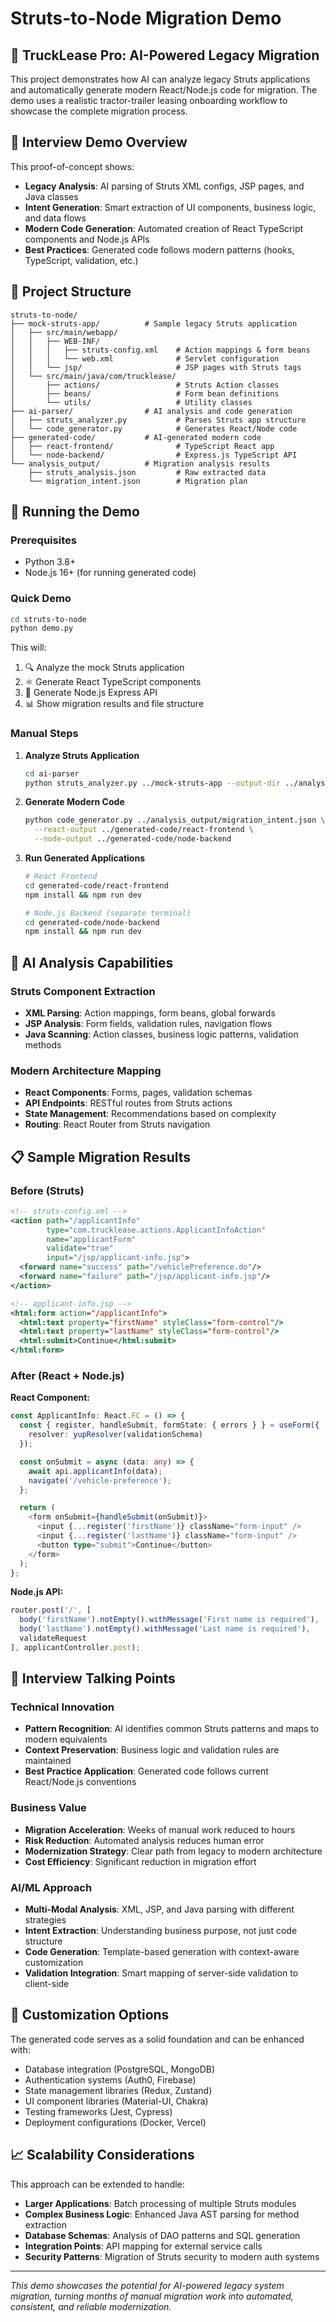 # Struts-to-Node Migration Demo

## 🚛 TruckLease Pro: AI-Powered Legacy Migration

This project demonstrates how AI can analyze legacy Struts applications and automatically generate modern React/Node.js code for migration. The demo uses a realistic tractor-trailer leasing onboarding workflow to showcase the complete migration process.

## 🎯 Interview Demo Overview

This proof-of-concept shows:
- **Legacy Analysis**: AI parsing of Struts XML configs, JSP pages, and Java classes
- **Intent Generation**: Smart extraction of UI components, business logic, and data flows  
- **Modern Code Generation**: Automated creation of React TypeScript components and Node.js APIs
- **Best Practices**: Generated code follows modern patterns (hooks, TypeScript, validation, etc.)

## 📂 Project Structure

```
struts-to-node/
├── mock-struts-app/          # Sample legacy Struts application
│   ├── src/main/webapp/
│   │   ├── WEB-INF/
│   │   │   ├── struts-config.xml    # Action mappings & form beans
│   │   │   └── web.xml              # Servlet configuration  
│   │   └── jsp/                     # JSP pages with Struts tags
│   └── src/main/java/com/trucklease/
│       ├── actions/                 # Struts Action classes
│       ├── beans/                   # Form bean definitions
│       └── utils/                   # Utility classes
├── ai-parser/                # AI analysis and code generation
│   ├── struts_analyzer.py           # Parses Struts app structure
│   └── code_generator.py            # Generates React/Node code
├── generated-code/           # AI-generated modern code
│   ├── react-frontend/              # TypeScript React app
│   └── node-backend/                # Express.js TypeScript API
└── analysis_output/          # Migration analysis results
    ├── struts_analysis.json         # Raw extracted data
    └── migration_intent.json        # Migration plan
```

## 🚀 Running the Demo

### Prerequisites
- Python 3.8+
- Node.js 16+ (for running generated code)

### Quick Demo
```bash
cd struts-to-node
python demo.py
```

This will:
1. 🔍 Analyze the mock Struts application
2. ⚛️ Generate React TypeScript components  
3. 🚀 Generate Node.js Express API
4. 📊 Show migration results and file structure

### Manual Steps

1. **Analyze Struts Application**
   ```bash
   cd ai-parser
   python struts_analyzer.py ../mock-struts-app --output-dir ../analysis_output
   ```

2. **Generate Modern Code**
   ```bash
   python code_generator.py ../analysis_output/migration_intent.json \
     --react-output ../generated-code/react-frontend \
     --node-output ../generated-code/node-backend  
   ```

3. **Run Generated Applications**
   ```bash
   # React Frontend
   cd generated-code/react-frontend
   npm install && npm run dev
   
   # Node.js Backend (separate terminal)
   cd generated-code/node-backend  
   npm install && npm run dev
   ```

## 🧠 AI Analysis Capabilities

### Struts Component Extraction
- **XML Parsing**: Action mappings, form beans, global forwards
- **JSP Analysis**: Form fields, validation rules, navigation flows
- **Java Scanning**: Action classes, business logic patterns, validation methods

### Modern Architecture Mapping
- **React Components**: Forms, pages, validation schemas
- **API Endpoints**: RESTful routes from Struts actions
- **State Management**: Recommendations based on complexity
- **Routing**: React Router from Struts navigation

## 📋 Sample Migration Results

### Before (Struts)
```xml
<!-- struts-config.xml -->
<action path="/applicantInfo" 
        type="com.trucklease.actions.ApplicantInfoAction"
        name="applicantForm"
        validate="true"
        input="/jsp/applicant-info.jsp">
  <forward name="success" path="/vehiclePreference.do"/>
  <forward name="failure" path="/jsp/applicant-info.jsp"/>
</action>
```

```jsp
<!-- applicant-info.jsp -->
<html:form action="/applicantInfo">
  <html:text property="firstName" styleClass="form-control"/>
  <html:text property="lastName" styleClass="form-control"/>  
  <html:submit>Continue</html:submit>
</html:form>
```

### After (React + Node.js)

**React Component:**
```typescript
const ApplicantInfo: React.FC = () => {
  const { register, handleSubmit, formState: { errors } } = useForm({
    resolver: yupResolver(validationSchema)
  });

  const onSubmit = async (data: any) => {
    await api.applicantInfo(data);
    navigate('/vehicle-preference');
  };

  return (
    <form onSubmit={handleSubmit(onSubmit)}>
      <input {...register('firstName')} className="form-input" />
      <input {...register('lastName')} className="form-input" />
      <button type="submit">Continue</button>
    </form>
  );
};
```

**Node.js API:**
```typescript
router.post('/', [
  body('firstName').notEmpty().withMessage('First name is required'),
  body('lastName').notEmpty().withMessage('Last name is required'),
  validateRequest
], applicantController.post);
```

## 🎯 Interview Talking Points

### Technical Innovation
- **Pattern Recognition**: AI identifies common Struts patterns and maps to modern equivalents
- **Context Preservation**: Business logic and validation rules are maintained
- **Best Practice Application**: Generated code follows current React/Node.js conventions

### Business Value  
- **Migration Acceleration**: Weeks of manual work reduced to hours
- **Risk Reduction**: Automated analysis reduces human error
- **Modernization Strategy**: Clear path from legacy to modern architecture
- **Cost Efficiency**: Significant reduction in migration effort

### AI/ML Approach
- **Multi-Modal Analysis**: XML, JSP, and Java parsing with different strategies
- **Intent Extraction**: Understanding business purpose, not just code structure  
- **Code Generation**: Template-based generation with context-aware customization
- **Validation Integration**: Smart mapping of server-side validation to client-side

## 🔧 Customization Options

The generated code serves as a solid foundation and can be enhanced with:
- Database integration (PostgreSQL, MongoDB)
- Authentication systems (Auth0, Firebase)
- State management libraries (Redux, Zustand)
- UI component libraries (Material-UI, Chakra)
- Testing frameworks (Jest, Cypress)
- Deployment configurations (Docker, Vercel)

## 📈 Scalability Considerations

This approach can be extended to handle:
- **Larger Applications**: Batch processing of multiple Struts modules
- **Complex Business Logic**: Enhanced Java AST parsing for method extraction  
- **Database Schemas**: Analysis of DAO patterns and SQL generation
- **Integration Points**: API mapping for external service calls
- **Security Patterns**: Migration of Struts security to modern auth systems

---

*This demo showcases the potential for AI-powered legacy system migration, turning months of manual migration work into automated, consistent, and reliable modernization.*